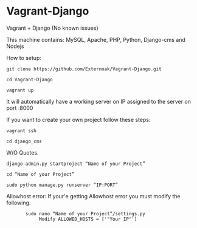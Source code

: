 # Vagrant-Django
Vagrant + Django (No known issues)

This machine contains: MySQL, Apache, PHP, Python, Django-cms and Nodejs

How to setup:

    git clone https://github.com/Externoak/Vagrant-Django.git

    cd Vagrant-Django

    vagrant up

It will automatically have a working server on IP assigned to the server on port :8000

If you want to create your own project follow these steps:

    vagrant ssh

    cd django_cms

W/O Quotes.

    django-admin.py startproject “Name of your Project”

    cd “Name of your Project”
    
    sudo python manage.py runserver “IP:PORT”

Allowhost error:
    If your'e getting Allowhost error you must modify the following.
          
           sudo nano “Name of your Project”/settings.py
                Modify ALLOWED_HOSTS = ['"Your IP"']
